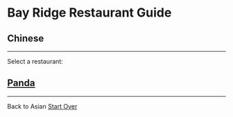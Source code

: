 # Bay Ridge Restaurant Guide
## Chinese
---
Select a restaurant:
## [Panda](https://www.pandabrooklyn.com/)
---
Back to Asian
[Start Over](../home.md)